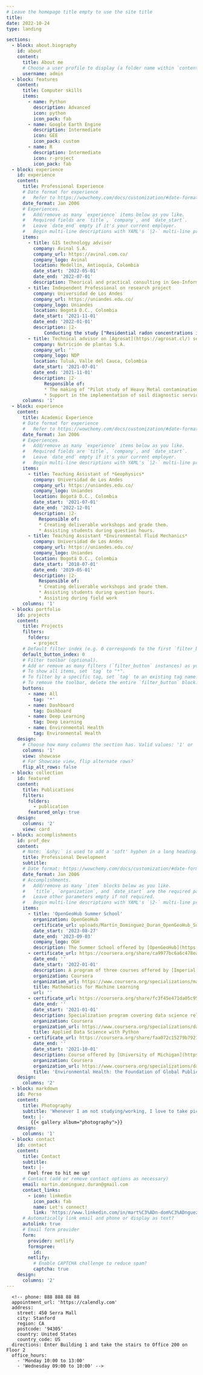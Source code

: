 ```yaml
---
# Leave the homepage title empty to use the site title
title: 
date: 2022-10-24
type: landing

sections:
  - block: about.biography
    id: about
    content:
      title: About me
      # Choose a user profile to display (a folder name within `content/authors/`)
      username: admin
  - block: features
    content:
      title: Computer skills
      items:
        - name: Python
          description: Advanced
          icon: python
          icon_pack: fab
        - name: Google Earth Engine
          description: Intermediate
          icon: GEE
          icon_pack: custom
        - name: R
          description: Intermediate
          icon: r-project
          icon_pack: fab
  - block: experience
    id: experience
    content:
      title: Professional Experience
      # Date format for experience
      #   Refer to https://wowchemy.com/docs/customization/#date-format
      date_format: Jan 2006
      # Experiences.
      #   Add/remove as many `experience` items below as you like.
      #   Required fields are `title`, `company`, and `date_start`.
      #   Leave `date_end` empty if it's your current employer.
      #   Begin multi-line descriptions with YAML's `|2-` multi-line prefix.
      items:
        - title: GIS technology advisor
          company: Avinal S.A.
          company_url: https://avinal.com.co/
          company_logo: Avinal
          location: Medellín, Antioquia, Colombia
          date_start: '2022-05-01'
          date_end: '2022-07-01'
          description: Theorical and practical consulting in Geo-Information Systems (QGIS) for helping in the building of an Environmental Master Plan for Granja Aurora a farm part of Avinal S.A.
        - title: Independent Professional on research project
          company: Universidad de Los Andes
          company_url: https://uniandes.edu.co/
          company_logo: Uniandes
          location: Bogotá D.C., Colombia
          date_start: '2021-11-01'
          date_end: '2022-01-01'
          description: |2-
              Conducting the study ["Residential radon concentrations in Bogota and neighbouring municipalities, Colombia: Results of an exploratory study"](https://repositorio.uniandes.edu.co/handle/1992/53124) under the supervision of professor [C. Huguet](https://www.linkedin.com/in/carme-huguet-7769b991/)
        - title: Technical advisor on [Agrosat](https://agrosat.cl/) services
          company: Nutrición de plantas S.A.
          company_url: ''
          company_logo: NDP
          location: Tuluá, Valle del Cauca, Colombia
          date_start: '2021-07-01'
          date_end: '2021-11-01'
          description: |2-
              Responsible of:
              * The making of "Pilot study of Heavy Metal contamination in Avocado crops (Var. Hass) and feasibility analysis of Crosscheck methodology in Heavy Metal distribution"
              * Support in the implementation of soil diagnostic services for agriculture (Nutricheck)
      columns: '1'
  - block: experience
    content:
      title: Academic Experience
      # Date format for experience
      #   Refer to https://wowchemy.com/docs/customization/#date-format
      date_format: Jan 2006
      # Experiences.
      #   Add/remove as many `experience` items below as you like.
      #   Required fields are `title`, `company`, and `date_start`.
      #   Leave `date_end` empty if it's your current employer.
      #   Begin multi-line descriptions with YAML's `|2-` multi-line prefix.
      items:
        - title: Teaching Assistant of *Geophysics* 
          company: Universidad de Los Andes
          company_url: https://uniandes.edu.co/
          company_logo: Uniandes
          location: Bogotá D.C., Colombia
          date_start: '2021-07-01'
          date_end: '2022-12-01'
          description: |2-
            Responsible of:
            * Creating deliverable workshops and grade them.
            * Assisting students during question hours.
        - title: Teaching Assistant *Environmental Fluid Mechanics*
          company: Universidad de Los Andes
          company_url: https://uniandes.edu.co/
          company_logo: Uniandes
          location: Bogotá D.C., Colombia
          date_start: '2018-07-01'
          date_end: '2019-05-01'
          description: |2-
            Responsible of:
            * Creating deliverable workshops and grade them.
            * Assisting students during question hours.
            * Assisting during field work
      columns: '1'
  - block: portfolio
    id: projects
    content:
      title: Projects
      filters:
        folders:
          - project
      # Default filter index (e.g. 0 corresponds to the first `filter_button` instance below).
      default_button_index: 0
      # Filter toolbar (optional).
      # Add or remove as many filters (`filter_button` instances) as you like.
      # To show all items, set `tag` to "*".
      # To filter by a specific tag, set `tag` to an existing tag name.
      # To remove the toolbar, delete the entire `filter_button` block.
      buttons:
        - name: All
          tag: '*'
        - name: Dashboard
          tag: Dashboard
        - name: Deep Learning
          tag: Deep Learning
        - name: Environmental Health
          tag: Environmental Health
    design:
      # Choose how many columns the section has. Valid values: '1' or '2'.
      columns: '1'
      view: showcase
      # For Showcase view, flip alternate rows?
      flip_alt_rows: false
  - block: collection
    id: featured
    content:
      title: Publications
      filters:
        folders:
          - publication
        featured_only: true
    design:
      columns: '2'
      view: card  
  - block: accomplishments
    id: prof_dev
    content:
      # Note: `&shy;` is used to add a 'soft' hyphen in a long heading.
      title: Professional Development
      subtitle:
      # Date format: https://wowchemy.com/docs/customization/#date-format
      date_format: Jan 2006
      # Accomplishments.
      #   Add/remove as many `item` blocks below as you like.
      #   `title`, `organization`, and `date_start` are the required parameters.
      #   Leave other parameters empty if not required.
      #   Begin multi-line descriptions with YAML's `|2-` multi-line prefix.
      items:
        - title: 'OpenGeoHub Summer School'
          organization: OpenGeoHub
          certificate_url: uploads/Martín_Dominguez_Duran_OpenGeoHub_SummerSchool_certificate.pdf
          date_start: '2023-08-27'
          date_end: '2023-09-03'
          company_logo: OGH
          description: The Summer School offered by [OpenGeoHub](https://opengeohub.org/) is an annual event that has been running at various locations since 2010, inviting researchers and specialists in developing open-source software and open data to help others improve analysis and modeling frameworks. The 2023 event was organized in collaboration with the Adam Mickiewicz University in Poznan (Poland). The Summer School consisted of live presentations and demos by leading R and OSGeo developers, workshops, discussion panels, machine learning competitions, and several social events.
        - certificate_url: https://coursera.org/share/ca9977bc6a6c478ea000fd4b0c5ec41c
          date_end: ''
          date_start: '2022-01-01'
          description: A program of three courses offered by [Imperial College London](https://www.imperial.ac.uk/) that covered topics regarding the use of **Linear Algebra**, **Multivariate Calculus** and **Principal Component Analysis** in **Machine Learning** algorithms.
          organization: Coursera
          organization_url: https://www.coursera.org/specializations/mathematics-machine-learning
          title: Mathematics for Machine Learning
          url: ''
        - certificate_url: https://coursera.org/share/fc3f45e471da05c95af607e01785478e
          date_end: ''
          date_start: '2021-01-01'
          description: Specialization program covering data science related topics going all the way from **text mining** and **social network analysis** to **machine learning** and **data visualization**. The program is offered by [University of Michigan](https://umich.edu/)
          organization: Coursera
          organization_url: https://www.coursera.org/specializations/data-science-python
          title: Applied Data Science with Python
        - certificate_url: https://coursera.org/share/faa072c15279b7921f02a14e8459ac55
          date_end: ''
          date_start: '2021-10-01'
          description: Course offered by [University of Michigan](https://umich.edu/) covering the basics of Environmental Health.
          organization: Coursera
          organization_url: https://www.coursera.org/specializations/data-science-python
          title: 'Environmental Health: the Foundation of Global Public Health'
    design:
      columns: '2'
  - block: markdown
    id: Perso
    content:
      title: Photography
      subtitle: 'Whenever I am not studying/working, I love to take pictures. Here are some of them. Hope you like them :)'
      text: |-
         {{< gallery album="photography">}}
    design:
      columns: '1'
  - block: contact
    id: contact
    content:
      title: Contact
      subtitle:
      text: |-
        Feel free to hit me up!
      # Contact (add or remove contact options as necessary)
      email: martin.dominguez.duran@gmail.com
      contact_links:
        - icon: linkedin
          icon_pack: fab
          name: Let's connect!
          link: 'https://www.linkedin.com/in/mart%C3%ADn-dom%C3%ADnguez-dur%C3%A1n-54b4681b6/'
      # Automatically link email and phone or display as text?
      autolink: true
      # Email form provider
      form:
        provider: netlify
        formspree:
          id:
        netlify:
          # Enable CAPTCHA challenge to reduce spam?
          captcha: true
    design:
      columns: '2'
---
```

  <!-- - block: collection
    id: posts
    content:
      title: Recent Posts
      subtitle: ''
      text: ''
      # Choose how many pages you would like to display (0 = all pages)
      count: 2
      # Filter on criteria
      filters:
        folders:
          - post
        author: ""
        category: ""
        tag: ""
        exclude_featured: false
        exclude_future: false
        exclude_past: false
        publication_type: ""
      # Choose how many pages you would like to offset by
      offset: 0
      # Page order: descending (desc) or ascending (asc) date.
      order: desc
    design:
      # Choose a layout view
      view: compact
      columns: '2'
     - block: collection
    content:
      title: Recent Publications
      text: |-
        {{% callout note %}}
        Quickly discover relevant content by [filtering publications](./publication/).
        {{% /callout %}}
      filters:
        folders:
          - publication
        exclude_featured: true
    design:
      columns: '2'
      view: citation 
      - block: collection
    id: talks
    content:
      title: Recent & Upcoming Talks
      filters:
        folders:
          - event
    design:
      columns: '2'
      view: compact
  - block: tag_cloud
    content:
      title: Popular Topics
    design:
      columns: '2'
      -->
      <!-- phone: 888 888 88 88 
      appointment_url: 'https://calendly.com'
      address:
        street: 450 Serra Mall
        city: Stanford
        region: CA
        postcode: '94305'
        country: United States
        country_code: US
      directions: Enter Building 1 and take the stairs to Office 200 on Floor 2
      office_hours:
        - 'Monday 10:00 to 13:00'
        - 'Wednesday 09:00 to 10:00' -->
